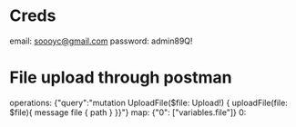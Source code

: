 # Creds

email: soooyc@gmail.com
password: admin89Q!


# File upload through postman 

operations: {"query":"mutation UploadFile($file: Upload!) {  uploadFile(file: $file){  message file { path }  }}"}
map: {"0": ["variables.file"]}
0: <FILE>